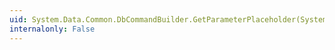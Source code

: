 ```yaml
---
uid: System.Data.Common.DbCommandBuilder.GetParameterPlaceholder(System.Int32)
internalonly: False
---
```


